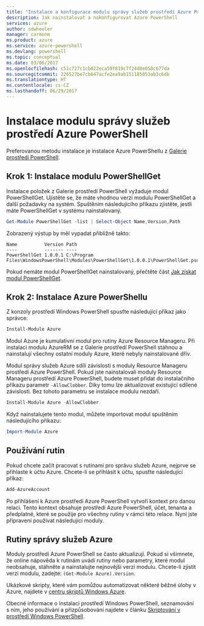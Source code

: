 ```yaml
---
title: "Instalace a konfigurace modulu správy služeb prostředí Azure PowerShell | Dokumentace Microsoftu"
description: Jak nainstalovat a nakonfigurovat Azure PowerShell
services: azure
author: sdwheeler
manager: carmonm
ms.product: azure
ms.service: azure-powershell
ms.devlang: powershell
ms.topic: conceptual
ms.date: 03/06/2017
ms.openlocfilehash: c51c727c1cb022eca59f819c7f24d8e058c677da
ms.sourcegitcommit: 226527be7cb647acfe2ea9ab151185053ab3c6db
ms.translationtype: HT
ms.contentlocale: cs-CZ
ms.lasthandoff: 06/29/2017
---
```

# <a name="installing-the-azure-powershell-service-management-module"></a>Instalace modulu správy služeb prostředí Azure PowerShell

Preferovanou metodu instalace je instalace Azure PowerShellu z [Galerie prostředí PowerShell](https://www.powershellgallery.com/).

## <a name="step-1-install-powershellget"></a>Krok 1: Instalace modulu PowerShellGet

Instalace položek z Galerie prostředí PowerShell vyžaduje modul PowerShellGet. Ujistěte se, že máte vhodnou verzi modulu PowerShellGet a další požadavky na systém. Spuštěním následujícího příkazu zjistěte, jestli máte PowerShellGet v systému nainstalovaný.

```powershell
Get-Module PowerShellGet -list | Select-Object Name,Version,Path
```

Zobrazený výstup by měl vypadat přibližně takto:

```
Name          Version Path
----          ------- ----
PowerShellGet 1.0.0.1 C:\Program Files\WindowsPowerShell\Modules\PowerShellGet\1.0.0.1\PowerShellGet.psd1
```

Pokud nemáte modul PowerShellGet nainstalovaný, přečtěte část [Jak získat modul PowerShellGet](install-azurerm-ps.md#how-to-get-powershellget).

## <a name="step-2-install-azure-powershell"></a>Krok 2: Instalace Azure PowerShellu

Z konzoly prostředí Windows PowerShell spusťte následující příkaz jako správce:

```powershell
Install-Module Azure
```

Modul Azure je kumulativní modul pro rutiny Azure Resource Manageru. Při instalaci modulu AzureRM se z Galerie prostředí PowerShell stáhnou a nainstalují všechny ostatní moduly Azure, které nebyly nainstalované dřív.

Modul správy služeb Azure sdílí závislosti s moduly Resource Manageru prostředí Azure PowerShell. Pokud jste nainstalovali moduly Resource Manageru prostředí Azure PowerShell, budete muset přidat do instalačního příkazu parametr `-AllowClobber`. Díky tomu lze aktualizovat existující sdílené závislosti. Bez tohoto parametru se instalace modulu nezdaří.

```powershell
Install-Module Azure -AllowClobber
```

Když nainstalujete tento modul, můžete importovat modul spuštěním následujícího příkazu:

```powershell
Import-Module Azure
```

## <a name="to-use-the-cmdlets"></a>Používání rutin

Pokud chcete začít pracovat s rutinami pro správu služeb Azure, nejprve se přihlaste k účtu Azure. Chcete-li se přihlásit k účtu, spusťte následující příkaz:

```powershell
Add-AzureAccount
```

Po přihlášení k Azure prostředí Azure PowerShell vytvoří kontext pro danou relaci. Tento kontext obsahuje prostředí Azure PowerShell, účet, tenanta a předplatné, které se použije pro všechny rutiny v rámci této relace. Nyní jste připraveni používat následující moduly.

## <a name="azure-service-management-cmdlets"></a>Rutiny správy služeb Azure

Moduly prostředí Azure PowerShell se často aktualizují. Pokud si všimnete, že online nápověda k rutinám uvádí rutiny nebo parametry, které modul neobsahuje, stáhněte a nainstalujte nejnovější verzi modulu. Chcete-li zjistit verzi modulu, zadejte: `(Get-Module Azure).Version`.

Ukázkové skripty, které vám pomůžou automatizovat některé běžné úlohy v Azure, najdete v [centru skriptů Windows Azure](http://www.windowsazure.com/documentation/scripts/).

Obecné informace o instalaci prostředí Windows PowerShell, seznamování s ním, jeho používání a přizpůsobování najdete v článku [Skriptování v prostředí Windows PowerShell](http://go.microsoft.com/fwlink/p/?linkid=320210).
